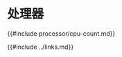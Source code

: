 # 处理器

<!--
> [hardware/processor.md](https://github.com/rust-lang-nursery/rust-cookbook/blob/master/src/hardware/processor.md)
> <br />
> commit 97dabe59ae705bf6a2aaebbcd1d189ec2a83f98b - 2018.07.11
-->

{{#include processor/cpu-count.md}}

{{#include ../links.md}}
